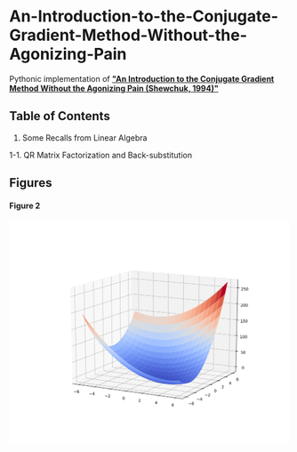 # An-Introduction-to-the-Conjugate-Gradient-Method-Without-the-Agonizing-Pain
Pythonic implementation of __["An Introduction to the Conjugate Gradient Method Without the Agonizing Pain (Shewchuk, 1994)"](http://www.cs.cmu.edu/~quake-papers/painless-conjugate-gradient.pdf)__

## Table of Contents

1. Some Recalls from Linear Algebra

1-1. QR Matrix Factorization and Back-substitution

## Figures

#### Figure 2
<p align="center">
  <img src="/figures/2.png">
</p>

